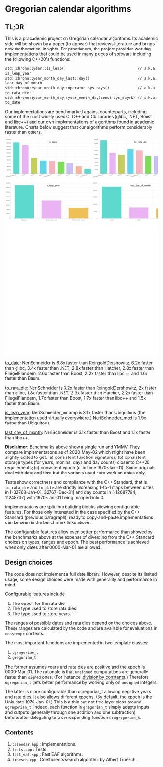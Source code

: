 # Gregorian calendar algorithms

## TL;DR

This is a pracademic project on Gregorian calendar algorithms. Its academic side will be shown by
a paper (to appear) that reviews literature and brings new mathematical insights. For practioners,
the project provides working implementations that could be used in many pieces of software including
the following C++20's functions:

    std::chrono::year::is_leap()                                 // a.k.a. is_leap_year
    std::chrono::year_month_day_last::day()                      // a.k.a. last_day_of_month
    std::chrono::year_month_day::operator sys_days()             // a.k.a. to_rata_die
    std::chrono::year_month_day::year_month_day(const sys_days&) // a.k.a. to_date

Our implementations are benchmarked against counterparts, including some of the most widely used
C, C++ and C# libraries (glibc, .NET, Boost and libc++) and our own implementations of algorithms
found in academic literature. Charts below suggest that our algorithms perform considerably faster
than others.

![Benchmarks](https://github.com/cassioneri/calendar/blob/master/benchmarks/benchmarks.png)

[to_date](https://quick-bench.com/q/E0A1MUVhDweAZ9_YKzy_WnjGFK8): NeriSchneider is 6.8x faster than
ReingoldDershowitz, 6.2x faster than glibc, 3.4x faster than .NET, 2.8x faster than Hatcher, 2.8x
faster than FliegelFlandern, 2.6x faster than Boost, 2.2x faster than libc++ and 1.6x faster than
Baum.

[to_rata_die](https://quick-bench.com/q/QlyadVaNAftjDZy0c8mk2ZE3GZ0): NeriSchneider is 3.2x faster
than ReingoldDershowitz, 2x faster than glibc, 1.8x faster than .NET, 2.3x faster than Hatcher, 2.2x
faster than FliegelFlandern, 1.7x faster than Boost, 1.7x faster than libc++ and 1.5x faster than
Baum.

[is_leap_year](https://quick-bench.com/q/RvIyns6SRK_toLH31jELkLFZqwM): NeriSchneider_mcomp is 3.1x
faster than Ubiquitous (the implementation used virtually everywhere.) NeriSchneider_mod is 1.9x
faster than Ubiquitous.

[last_day_of_month](https://quick-bench.com/q/3JTVUY8rBBMxPgfdzkh30DwUaXI): NeriSchneider is 3.1x
faster than Boost and 1.1x faster than libc++.

**Disclaimer**: Benchmarks above show a single run and YMMV. They compare implementations as of
2020-May-02 which might have been slightly edited to get: (a) consistent function signatures; (b)
cpnsistent storage types (for years, months, days and day counts) closer to C++20 requirements; (c)
consistent epoch (unix time 1970-Jan-01). Some originals deal with date and time but the variants
used here work on dates only.

Tests show correctness and compliance with the C++ Standard, that is, `to_rata_die` and `to_date`
are strictly increasing 1-to-1 maps between dates in [-32768-Jan-01, 32767-Dec-31] and day counts in
[-12687794, 11248737] with 1970-Jan-01 being mapped into 0.

Implementations are split into building blocks allowing configurable features. For those only
interested in the case specified by the C++ Standard (previous paragraph), ready to copy-and-paste
implementations can be seen in the benchmark links above.

The configurable features allow even better performance than showed by the benchmarks above at the
expense of diverging from the C++ Standard choices on types, ranges and epoch. The best performance
is achieved when only dates after 0000-Mar-01 are allowed.

## Design choices

The code does not implement a full date library. However, despite its limited usage, some design
choices were made with generality and performance in mind.

Configurable features include:

1. The epoch for the rata die.
2. The type used to store rata dies.
3. The type used to store years.

The ranges of possible dates and rata dies depend on the choices above. These ranges are calculated
by the code and are available for evaluations in `constexpr` contexts.

The most important functions are implemented in two template classes:

1. `ugregorian_t`
2. `gregorian_t`

The former assumes years and rata dies are positive and the epoch is 0000-Mar-01. The rationale is
that `unsigned` computations are generally faster than `signed` ones. (For instance, [division by
constants](https://godbolt.org/z/4JxB4J).) Therefore `ugregorian_t` gets better performance by
working only on `unsigned` integers.

The latter is more configurable than ugregorian_t allowing negative years and rata dies. It also
allows different epochs. (By default, the epoch is the Unix date 1970-Jan-01.) This is a thin but
not free layer class around `ugregorian_t`. Indeed, each function in `gregorian_t` simply adapts
inputs and outputs (generally through one addition and one subtraction) before/after delegating to a
corresponding function in `ugregorian_t`.

## Contents

1. `calendar.hpp` : Implementations.
2. `tests.cpp`    : Tests.
3. `fast_eaf.cpp` : Fast EAF algorithms.
4. `troesch.cpp`  : Coefficients search algorithm by Albert Troesch.
